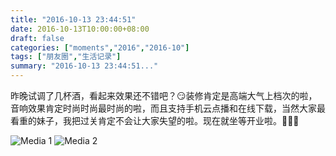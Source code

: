 ```yaml
---
title: "2016-10-13 23:44:51"
date: 2016-10-13T10:00:00+08:00
draft: false
categories: ["moments","2016","2016-10"]
tags: ["朋友圈","生活记录"]
summary: "2016-10-13 23:44:51..."
---
```


昨晚试调了几杯酒，看起来效果还不错吧？😏装修肯定是高端大气上档次的啦，音响效果肯定时尚时尚最时尚的啦，而且支持手机云点播和在线下载，当然大家最看重的妹子，我把过关肯定不会让大家失望的啦。现在就坐等开业啦。🍾🎉🎈

![Media 1](/Moments/photos/2016-10-13/201610132344510.jpg)
![Media 2](/Moments/photos/2016-10-13/201610132344511.jpg)

